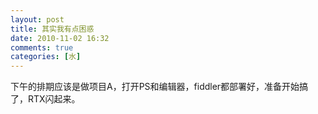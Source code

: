 ```yaml
---
layout: post
title: 其实我有点困惑
date: 2010-11-02 16:32
comments: true
categories: [水]
---
```

下午的排期应该是做项目A，打开PS和编辑器，fiddler都部署好，准备开始搞了，RTX闪起来。
